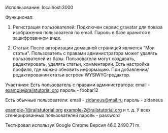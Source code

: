 Использование:
localhost:3000

Функционал:
1. Регистрация пользователей:
Подключен сервис gravatar для показа изображения пользователя по email.
Пароль в базе хранится в зашифрованном виде.

2. Статьи:
После авторизации домашней страницей является "Мои статьи".
Пользователь с правами администратора может удалять пользователей из базы.
Пользователи могут создавать, редактировать, удалять статьи, комментарии. Есть настройка профиля, где можно обновить информацию.
При добавлении/редактировании статьи встроен WYSIWYG-редактор.

Участники:
Есть пользователь с правами администратора:
email - example@railstutorial.org
пароль - foobar12

Есть обычные пользователи:
email - zidaneus@mail.ru
пароль - zidaneus

example-1@railstutorial.org
example-2@railstutorial.org и т. д.
У всех сгенерированных пользователей пароль - password

Тестировал используя Google Chrome Версия 46.0.2490.71 m.